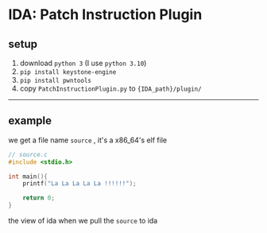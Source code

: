 # IDA: Patch Instruction Plugin

## setup

1. download `python 3` (I use `python 3.10`)
2. `pip install keystone-engine`
3. `pip install pwntools`
4. copy `PatchInstructionPlugin.py` to `{IDA_path}/plugin/`

---
## example

we get a file name `source` , it's a x86_64's elf file
```c
// source.c
#include <stdio.h>

int main(){
    printf("La La La La La !!!!!!");

    return 0;
}
```

the view of ida when we pull the `source` to ida
